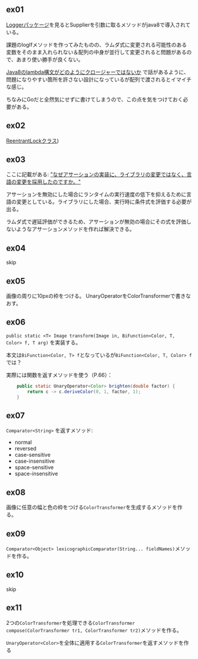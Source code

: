 ## ex01

[Loggerパッケージ](http://docs.oracle.com/javase/jp/8/api/java/util/logging/Logger.html)を見るとSupplier<String>を引数に取るメソッドがjava8で導入されている。

課題のlogIfメソッドを作ってみたものの、ラムダ式に変更される可能性のある変数をそのまま入れられない＆配列の中身が並行して変更されると問題があるので、あまり使い勝手が良くない。

[Java8のlambda構文がどのようにクロージャーではないか](http://d.hatena.ne.jp/nowokay/20130522) で話があるように、問題になりやすい箇所を許さない設計になっているが配列で渡されるとイマイチな感じ。

ちなみにGoだと全然気にせずに書けてしまうので、この点を気をつけておく必要がある。

## ex02

[ReentrantLockクラス](http://docs.oracle.com/javase/jp/8/api/java/util/concurrent/locks/ReentrantLock.html))

## ex03

ここに記載がある: ["なぜアサーションの実装に、ライブラリの変更ではなく、言語の変更を採用したのですか。"](http://docs.oracle.com/javase/jp/7/technotes/guides/language/assert.html#design-faq)

アサーションを無効にした場合にランタイムの実行速度の低下を抑えるために言語の変更としている。ライブラリにした場合、実行時に条件式を評価する必要が出る。

ラムダ式で遅延評価ができるため、アサーションが無効の場合にその式を評価しないようなアサーションメソッドを作れば解決できる。

## ex04

skip

## ex05

画像の周りに10pxの枠をつける。
UnaryOperator<Color>をColorTransformerで書きなおす。

## ex06

`public static <T> Image transform(Image in, BiFunction<Color, T, Color> f, T arg)` を実装する。

本文は`BiFunction<Color, T> f`となっているが`BiFunction<Color, T, Color> f`では？

実際には関数を返すメソッドを使う（P.66）：

```java
	public static UnaryOperator<Color> brighten(double factor) {
		return c -> c.deriveColor(0, 1, factor, 1);
	}
```

## ex07

`Comparator<String>` を返すメソッド:

* normal
* reversed
* case-sensitive
* case-insensitive
* space-sensitive
* space-insensitive

## ex08

画像に任意の幅と色の枠をつける`ColorTransformer`を生成するメソッドを作る。

## ex09

`Comparator<Object> lexicographicComparator(String... fieldNames)`メソッドを作る。

## ex10

skip

## ex11

2つの`ColorTransformer`を処理できる`ColorTransformer compose(ColorTransformer tr1, ColorTransformer tr2)`メソッドを作る。

`UnaryOperator<Color>`を全体に適用する`ColorTransformer`を返すメソッドを作る

